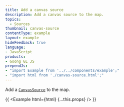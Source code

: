 ```yaml
---
title: Add a canvas source
description: Add a canvas source to the map.
topics:
  - Sources
thumbnail: canvas-source
contentType: example
layout: example
hideFeedback: true
language:
- JavaScript
products:
- Goong GL JS
prependJs:
- "import Example from '../../components/example';"
- "import html from './canvas-source.html';"
---
```


Add a [`CanvasSource`](/docs/api/sources/#canvassource) to the map.

{{ <Example html={html} {...this.props} /> }}
